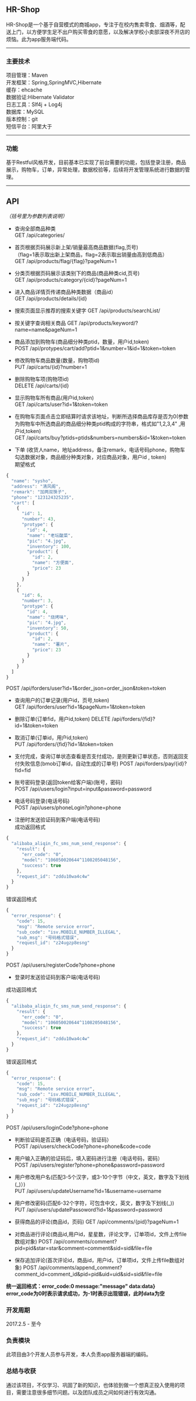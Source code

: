 ﻿##  HR-Shop

HR-Shop是一个基于自营模式的商城app，专注于在校内售卖零食、烟酒等，配送上门，以方便学生足不出户购买零食的意愿，以及解决学校小卖部深夜不开店的烦恼。此为app服务端代码。

-----
### 主要技术

项目管理：Maven  
开发框架：Spring,SpringMVC,Hibernate  
缓存：ehcache   
数据验证:Hibernate Validator  
日志工具：Slf4j + Log4j  
数据库：MySQL  
版本控制：git  
短信平台：阿里大于

-----
### 功能
基于Restful风格开发，目前基本已实现了前台需要的功能，包括登录注册，商品展示，购物车，订单，异常处理，数据校验等，后续将开发管理系统进行数据的管理。

-----
## API

_（括号里为参数列表说明）_

* 查询全部商品种类  
GET  /api/categories/ 

* 首页根据页码展示新上架/销量最高商品数据(flag,页号)    
（flag=1表示取出新上架商品，flag=2表示取出销量由高到低商品）  
GET /api/products/flag/{flag}?pageNum=1 

* 分类页根据页码展示该类别下的商品(商品种类cid,页号)  
GET /api/products/category/{cid}?pageNum=1  

* 进入商品详情页传递商品种类数据（商品id）  
GET /api/products/details/{id}    

* 搜索页面显示推荐的搜索关键字
GET /api/products/searchList/

* 按关键字查询相关商品
GET /api/products/keyword/?name=name&pageNum=1 

* 商品添加到购物车(商品细分种类ptid，数量，用户id,token)  
POST /api/protypes/cart/add?ptid=1&number=1&id=1&token=token  

* 修改购物车商品数量(数量，购物项id)  
PUT /api/carts/{id}?number=1

* 删除购物车项(购物项id)  
DELETE /api/carts/{id}

* 显示购物车所有商品(用户id,token)  
GET /api/carts/user?id=1&token=token  

* 在购物车页面点击立即结算时请求该地址，判断所选择商品库存是否为0(参数为购物车中所选商品的商品细分种类ptid构成的字符串，格式如"1,2,3,4"  ,用户id,token)  
GET /api/carts/buy?ptids=ptids&numbers=numbers&id=1&token=token

* 下单  (收货人name，地址address，备注remark，电话号码phone，购物车勾选数据对象，商品细分种类对象，对应商品对象，用户id , token)  
期望格式
```javascript
{
  "name": "sysho",
  "address": "清风阁",
  "remark": "加两双筷子",
  "phone": "123124325235",
  "cart": [
    {
      "id": 1,
      "number": 43,
      "protype": {
        "id": 4,
        "name": "老坛酸菜",
        "pic": "4.jpg",
        "inventory": 100,
        "product": {
          "id": 2,
          "name": "方便面",
          "price": 23
        }
      }
    },
    {
      "id": 6,
      "number": 3,
      "protype": {
        "id": 4,
        "name": "烧烤味",
        "pic": "4.jpg",
        "inventory": 50,
        "product": {
          "id": 2,
          "name": "薯片",
          "price": 23
        }
      }
    }
  ]
}
```    
POST /api/forders/user?id=1&order_json=order_json&token=token  

* 查询用户的订单记录(用户id，页号,token)  
GET /api/forders/user?id=1&pageNum=1&token=token

* 删除订单(订单fid，用户id,token)
DELETE /api/forders/{fid}?id=1&token=token  

* 取消订单(订单id，用户id,token)  
PUT /api/forders/{fid}?id=1&token=token  

* 支付完成，查询订单状态查看是否支付成功，是则更新订单状态，否则返回支付失败信息(bmob订单id，自动生成的订单号)
POST /api/forders/pay/{id}?fid=fid

* 账号密码登录(返回token给客户端)(账号，密码)  
POST /api/users/login?input=input&password=password

* 电话号码登录(电话号码)  
POST /api/users/phoneLogin?phone=phone

* 注册时发送验证码到客户端(电话号码)  
成功返回格式
```javascript 
{
  "alibaba_aliqin_fc_sms_num_send_response": {
    "result": {
      "err_code": "0",
      "model": "106050020644^1108205048156",
      "success": true
    },
    "request_id": "zddu10wa4c4w"
  }
}  
``` 
错误返回格式 
```javascript 
{
  "error_response": {
    "code": 15,
    "msg": "Remote service error",
    "sub_code": "isv.MOBILE_NUMBER_ILLEGAL",
    "sub_msg": "号码格式错误",
    "request_id": "z24ugzp8esng"
  }
}
```  
POST /api/users/registerCode?phone=phone

* 登录时发送验证码到客户端(电话号码)  
  
成功返回格式  
```javascript 
{
  "alibaba_aliqin_fc_sms_num_send_response": {
    "result": {
      "err_code": "0",
      "model": "106050020644^1108205048156",
      "success": true
    },
    "request_id": "zddu10wa4c4w"
  }
}  
``` 
错误返回格式  
```javascript 
{
  "error_response": {
    "code": 15,
    "msg": "Remote service error",
    "sub_code": "isv.MOBILE_NUMBER_ILLEGAL",
    "sub_msg": "号码格式错误",
    "request_id": "z24ugzp8esng"
  }
}
```  
POST /api/users/loginCode?phone=phone

* 判断验证码是否正确（电话号码，验证码）  
POST /api/users/checkCode?phone=phone&code=code

* 用户输入正确的验证码后，填入密码进行注册（电话号码，密码）  
POST /api/users/register?phone=phone&password=password

* 用户修改用户名(匹配3-5个汉字，或3-10个字节（中文，英文，数字及下划线(_)）)  
PUT /api/users/updateUsername?id=1&username=username

* 用户修改密码(匹配6-32个字符，可包含中文，英文，数字及下划线(_))  
PUT /api/users/updatePassoword?id=1&password=password

* 获得商品的评论(商品id，页码)
GET /api/comments/{pid}?pageNum=1

* 对商品进行评论(商品id,用户id，星星数，评论文字，订单项id，文件上传file数组对象)
POST /api/comments/comment?pid=pid&star=star&comment=comment&sid=sid&file=file

* 保存追加评论(首次评论id，商品id，用户id，订单项id，文件上传file数组对象)
POST /api/comments/append_comment?comment_id=comment_id&pid=pid&uid=uid&sid=sid&file=file


**统一返回格式：error_code:0  message:"message" data:data}  
error_code为0时表示请求成功，为-1时表示出现错误，此时data为空** 


### 开发周期
2017.2.5 - 至今

### 负责模块
此项目由3个开发人员参与开发，本人负责app服务器端的编码。
### 总结与收获
通过该项目，不仅学习、巩固了新的知识，也体验到做一个想真正投入使用的项目，需要注意很多细节问题。以及团队成员之间如何进行有效沟通。
